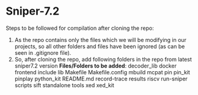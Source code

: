 # Sniper-7.2
Steps to be followed for compilation after cloning the repo:
1. As the repo contains only the files which we will be modifying in our projects,
so all other folders and files have been ignored (as can be seen in .gitignore file).
2. So, after cloning the repo, add following folders in the repo from latest sniper7.2
version
**Files/Folders to be added**:
    decoder_lib
    docker
    frontend
    include
    lib
    Makefile
    Makefile.config
    mbuild
    mcpat
    pin
    pin_kit
    pinplay
    python_kit
    README.md
    record-trace
    results
    riscv
    run-sniper
    scripts
    sift
    standalone
    tools
    xed
    xed_kit
